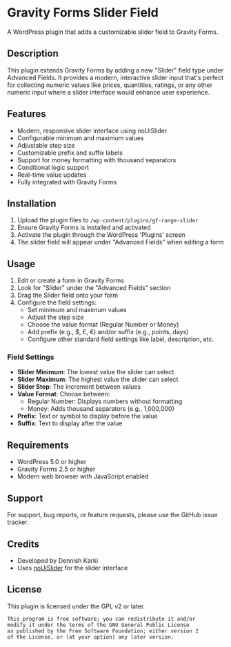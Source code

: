 # Gravity Forms Slider Field

A WordPress plugin that adds a customizable slider field to Gravity Forms.

## Description

This plugin extends Gravity Forms by adding a new "Slider" field type under Advanced Fields. It provides a modern, interactive slider input that's perfect for collecting numeric values like prices, quantities, ratings, or any other numeric input where a slider interface would enhance user experience.

## Features

- Modern, responsive slider interface using noUiSlider
- Configurable minimum and maximum values
- Adjustable step size
- Customizable prefix and suffix labels
- Support for money formatting with thousand separators
- Conditional logic support
- Real-time value updates
- Fully integrated with Gravity Forms

## Installation

1. Upload the plugin files to `/wp-content/plugins/gf-range-slider`
2. Ensure Gravity Forms is installed and activated
3. Activate the plugin through the WordPress 'Plugins' screen
4. The slider field will appear under "Advanced Fields" when editing a form

## Usage

1. Edit or create a form in Gravity Forms
2. Look for "Slider" under the "Advanced Fields" section
3. Drag the Slider field onto your form
4. Configure the field settings:
   - Set minimum and maximum values
   - Adjust the step size
   - Choose the value format (Regular Number or Money)
   - Add prefix (e.g., $, £, €) and/or suffix (e.g., points, days)
   - Configure other standard field settings like label, description, etc.

### Field Settings

- **Slider Minimum**: The lowest value the slider can select
- **Slider Maximum**: The highest value the slider can select
- **Slider Step**: The increment between values
- **Value Format**: Choose between:
  - Regular Number: Displays numbers without formatting
  - Money: Adds thousand separators (e.g., 1,000,000)
- **Prefix**: Text or symbol to display before the value
- **Suffix**: Text to display after the value

## Requirements

- WordPress 5.0 or higher
- Gravity Forms 2.5 or higher
- Modern web browser with JavaScript enabled

## Support

For support, bug reports, or feature requests, please use the GitHub issue tracker.

## Credits

- Developed by Dennish Karki
- Uses [noUiSlider](https://refreshless.com/nouislider/) for the slider interface

## License

This plugin is licensed under the GPL v2 or later.

```
This program is free software; you can redistribute it and/or
modify it under the terms of the GNU General Public License
as published by the Free Software Foundation; either version 2
of the License, or (at your option) any later version.

